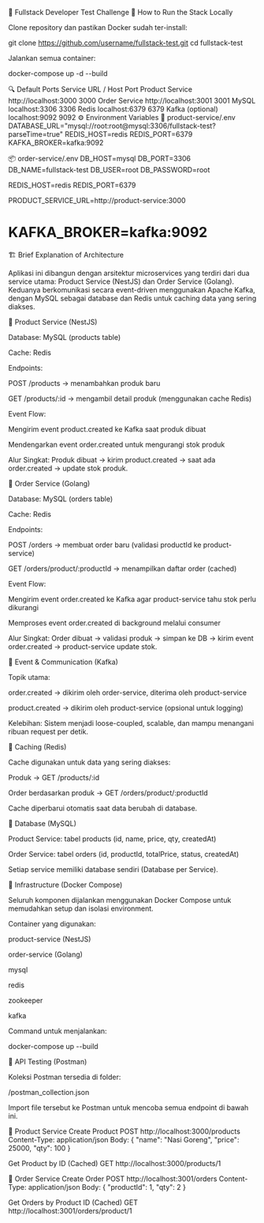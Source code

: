🧩 Fullstack Developer Test Challenge
🚀 How to Run the Stack Locally

Clone repository dan pastikan Docker sudah ter-install:

git clone https://github.com/username/fullstack-test.git
cd fullstack-test


Jalankan semua container:

docker-compose up -d --build

🔍 Default Ports
Service	URL / Host	Port
Product Service	http://localhost:3000
	3000
Order Service	http://localhost:3001
	3001
MySQL	localhost:3306	3306
Redis	localhost:6379	6379
Kafka (optional)	localhost:9092	9092
⚙️ Environment Variables
🧱 product-service/.env
DATABASE_URL="mysql://root:root@mysql:3306/fullstack-test?parseTime=true"
REDIS_HOST=redis
REDIS_PORT=6379
KAFKA_BROKER=kafka:9092

📦 order-service/.env
DB_HOST=mysql
DB_PORT=3306
DB_NAME=fullstack-test
DB_USER=root
DB_PASSWORD=root

REDIS_HOST=redis
REDIS_PORT=6379

PRODUCT_SERVICE_URL=http://product-service:3000
# KAFKA_BROKER=kafka:9092

🏗️ Brief Explanation of Architecture

Aplikasi ini dibangun dengan arsitektur microservices yang terdiri dari dua service utama:
Product Service (NestJS) dan Order Service (Golang).
Keduanya berkomunikasi secara event-driven menggunakan Apache Kafka, dengan MySQL sebagai database dan Redis untuk caching data yang sering diakses.

🔹 Product Service (NestJS)

Database: MySQL (products table)

Cache: Redis

Endpoints:

POST /products → menambahkan produk baru

GET /products/:id → mengambil detail produk (menggunakan cache Redis)

Event Flow:

Mengirim event product.created ke Kafka saat produk dibuat

Mendengarkan event order.created untuk mengurangi stok produk

Alur Singkat:
Produk dibuat → kirim product.created → saat ada order.created → update stok produk.

🔹 Order Service (Golang)

Database: MySQL (orders table)

Cache: Redis

Endpoints:

POST /orders → membuat order baru (validasi productId ke product-service)

GET /orders/product/:productId → menampilkan daftar order (cached)

Event Flow:

Mengirim event order.created ke Kafka agar product-service tahu stok perlu dikurangi

Memproses event order.created di background melalui consumer

Alur Singkat:
Order dibuat → validasi produk → simpan ke DB → kirim event order.created → product-service update stok.

🔹 Event & Communication (Kafka)

Topik utama:

order.created → dikirim oleh order-service, diterima oleh product-service

product.created → dikirim oleh product-service (opsional untuk logging)

Kelebihan:
Sistem menjadi loose-coupled, scalable, dan mampu menangani ribuan request per detik.

🔹 Caching (Redis)

Cache digunakan untuk data yang sering diakses:

Produk → GET /products/:id

Order berdasarkan produk → GET /orders/product/:productId

Cache diperbarui otomatis saat data berubah di database.

🔹 Database (MySQL)

Product Service: tabel products (id, name, price, qty, createdAt)

Order Service: tabel orders (id, productId, totalPrice, status, createdAt)

Setiap service memiliki database sendiri (Database per Service).

🔹 Infrastructure (Docker Compose)

Seluruh komponen dijalankan menggunakan Docker Compose untuk memudahkan setup dan isolasi environment.

Container yang digunakan:

product-service (NestJS)

order-service (Golang)

mysql

redis

zookeeper

kafka

Command untuk menjalankan:

docker-compose up --build

🧪 API Testing (Postman)

Koleksi Postman tersedia di folder:

/postman_collection.json


Import file tersebut ke Postman untuk mencoba semua endpoint di bawah ini.

🔹 Product Service
Create Product
POST http://localhost:3000/products
Content-Type: application/json
Body:
{
  "name": "Nasi Goreng",
  "price": 25000,
  "qty": 100
}

Get Product by ID (Cached)
GET http://localhost:3000/products/1

🔹 Order Service
Create Order
POST http://localhost:3001/orders
Content-Type: application/json
Body:
{
  "productId": 1,
  "qty": 2
}

Get Orders by Product ID (Cached)
GET http://localhost:3001/orders/product/1

